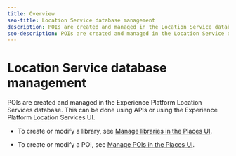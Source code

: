 ```yaml
---
title: Overview
seo-title: Location Service database management
description: POIs are created and managed in the Location Service database. This can be done using APIs or using our product interface. 
seo-description: POIs are created and managed in the Location Service database. This can be done using APIs or using our product interface. 
---
```


# Location Service database management 

POIs are created and managed in the Experience Platform Location Services database. This can be done using APIs or using the Experience Platform Location Services UI. 

* To create or modify a library, see [Manage libraries in the Places UI](/help/loc-services-database-management-1/manage-libraries-in-the-loc-services-ui.md).

* To create or modify a POI, see [Manage POIs in the Places UI](/help/loc-services-database-management-1/managing-pois-in-the-loc-services-ui.md).
